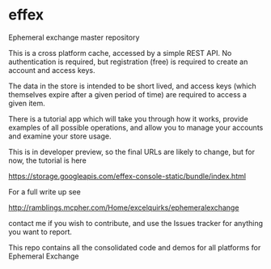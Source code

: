 # effex
Ephemeral exchange master repository

This is a cross platform cache, accessed by a simple REST API. No authentication is required, but registration (free) is required to create an account and access keys.

The data in the store is intended to be short lived, and access keys (which themselves expire after a given period of time) are required to access a given item. 

There is a tutorial app which will take you through how it works, provide examples of all possible operations, and allow you to manage your accounts and examine your store usage. 

This is in developer preview, so the final URLs are likely to change, but for now, the tutorial is here

https://storage.googleapis.com/effex-console-static/bundle/index.html

For a full write up see 

http://ramblings.mcpher.com/Home/excelquirks/ephemeralexchange

contact me if you wish to contribute, and use the Issues tracker for anything you want to report. 

This repo contains all the consolidated code and demos for all platforms for Ephemeral Exchange


